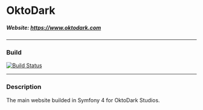 # OktoDark

##### Website: https://www.oktodark.com

-------------

### Build
[![Build Status](https://travis-ci.org/OktoDark/OktoDark-website.svg?branch=master)](https://travis-ci.org/OktoDark/OktoDark-website)

-------------
### Description
The main website builded in Symfony 4 for OktoDark Studios.
